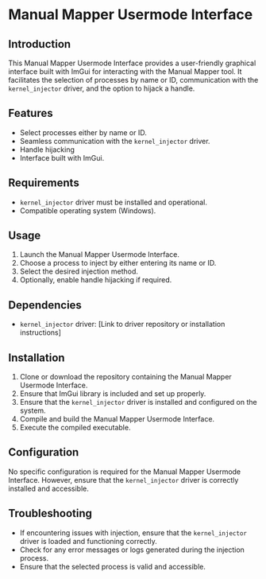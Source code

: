 # Manual Mapper Usermode Interface

## Introduction

This Manual Mapper Usermode Interface provides a user-friendly graphical interface built with ImGui for interacting with the Manual Mapper tool. It facilitates the selection of processes by name or ID, communication with the `kernel_injector` driver, and the option to hijack a handle.

## Features

- Select processes either by name or ID.
- Seamless communication with the `kernel_injector` driver.
- Handle hijacking
- Interface built with ImGui.

## Requirements

- `kernel_injector` driver must be installed and operational.
- Compatible operating system (Windows).

## Usage

1. Launch the Manual Mapper Usermode Interface.
2. Choose a process to inject by either entering its name or ID.
3. Select the desired injection method.
4. Optionally, enable handle hijacking if required.

## Dependencies

- `kernel_injector` driver: [Link to driver repository or installation instructions]

## Installation

1. Clone or download the repository containing the Manual Mapper Usermode Interface.
2. Ensure that ImGui library is included and set up properly.
3. Ensure that the `kernel_injector` driver is installed and configured on the system.
4. Compile and build the Manual Mapper Usermode Interface.
5. Execute the compiled executable.

## Configuration

No specific configuration is required for the Manual Mapper Usermode Interface. However, ensure that the `kernel_injector` driver is correctly installed and accessible.

## Troubleshooting

- If encountering issues with injection, ensure that the `kernel_injector` driver is loaded and functioning correctly.
- Check for any error messages or logs generated during the injection process.
- Ensure that the selected process is valid and accessible.

